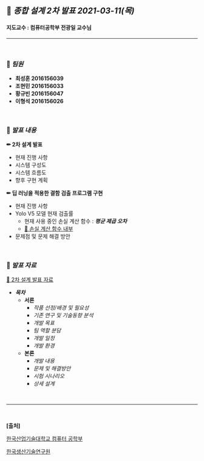 ## **🎈 *종합 설계 2차 발표 2021-03-11(목)***

#### 지도교수 : 컴퓨터공학부 전광일 교수님<br> 

***

<br>

### **📌 *팀원***

- **최성훈 2016156039**
- **조현민 2016156033**
- **황규빈 2016156047**
- **이형석 2016156026**

<br> 

### **📌 *발표 내용***

**✏ 2차 설계 발표**

- 현재 진행 사항
- 시스템 구성도
- 시스템 흐름도
- 향후 구현 계획<br> 

**✏ 딥 러닝을 적용한 결함 검출 프로그램 구현**

- 현재 진행 사항
- Yolo V5 모델 현재 검출률
  - 현재 사용 중인 손실 계산 함수 : ***평균 제곱 오차***
  - [📃 손실 계산 함수 내부](https://github.com/kpuce2021/Hyeongdori/blob/master/%ED%94%BC%EB%93%9C%EB%B0%B1/03_11_%EB%B0%9C%ED%91%9C%ED%94%BC%EB%93%9C%EB%B0%B1/%EB%94%A5%EB%9F%AC%EB%8B%9D%20%EC%86%90%EC%8B%A4%EA%B3%84%EC%82%B0%ED%95%A8%EC%88%98.md)
- 문제점 및 문제 해결 방안 

<br> 

### **📌 *발표 자료***

[📃 2차 설계 발표 자료](https://github.com/kpuce2021/Hyeongdori/blob/master/2%EC%B0%A8/S2-6%20%ED%98%95%EB%8F%8C%EC%9D%B4%20%EC%84%A4%EA%B3%84%EC%84%9C.pdf)

- ***목차***
  - **서론**
    - *작품 선정/배경 및 필요성*
    - *기존 연구 및 기술동향 분석*
    - *개발 목표*
    - *팀 역할 분담*
    - *개발 일정*
    - *개발 환경*
  - **본론**
    - *개발 내용*
    - *문제 및 해결방안*
    - *시험 시나리오*
    - *상세 설계*

<br> 

***

<br> 

**[출처]**

[한국산업기술대학교 컴퓨터 공학부](http://www.kpu.ac.kr/index.do?sso=ok)

[한국생산기술연구원](https://www.kitech.re.kr/main/)